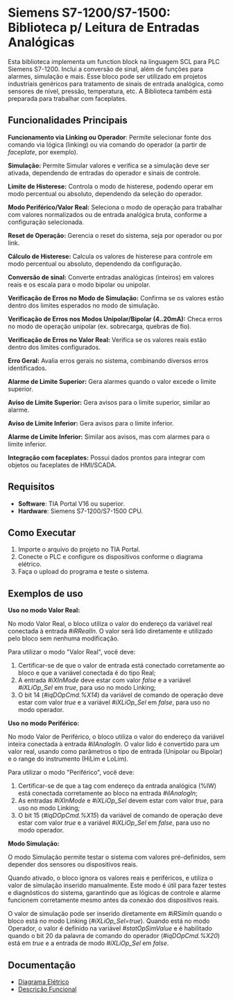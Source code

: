 # Siemens S7-1200/S7-1500: Biblioteca p/ Leitura de Entradas Analógicas
Esta biblioteca implementa um function block na linguagem SCL para PLC Siemens S7-1200. Inclui a conversão de sinal, além de funções para alarmes, simulação e mais. 
Esse bloco pode ser utilizado em projetos industriais genéricos para tratamento de sinais de entrada analógica, como sensores de nível, pressão, temperatura, etc. 
A Biblioteca também está preparada para trabalhar com faceplates.

## Funcionalidades Principais

**Funcionamento via Linking ou Operador**: Permite selecionar fonte dos comando via lógica (linking) ou via comando do operador (a partir de *faceplate*, por exemplo).

**Simulação:** Permite Simular valores e verifica se a simulação deve ser ativada, dependendo de entradas do operador e sinais de controle.

**Limite de Histerese:** Controla o modo de histerese, podendo operar em modo percentual ou absoluto, dependendo da seleção do operador.

**Modo Periférico/Valor Real:** Seleciona o modo de operação para trabalhar com valores normalizados ou de entrada analógica bruta, conforme a configuração selecionada.

**Reset de Operação:** Gerencia o reset do sistema, seja por operador ou por link.

**Cálculo de Histerese:** Calcula os valores de histerese para controle em modo percentual ou absoluto, dependendo da configuração.

**Conversão de sinal:** Converte entradas analógicas (inteiros) em valores reais e os escala para o modo bipolar ou unipolar.

**Verificação de Erros no Modo de Simulação:** Confirma se os valores estão dentro dos limites esperados no modo de simulação.

**Verificação de Erros nos Modos Unipolar/Bipolar (4..20mA):** Checa erros no modo de operação unipolar (ex. sobrecarga, quebras de fio).

**Verificação de Erros no Valor Real:** Verifica se os valores reais estão dentro dos limites configurados.

**Erro Geral:** Avalia erros gerais no sistema, combinando diversos erros identificados.

**Alarme de Limite Superior:** Gera alarmes quando o valor excede o limite superior.

**Aviso de Limite Superior:** Gera avisos para o limite superior, similar ao alarme.

**Aviso de Limite Inferior:** Gera avisos para o limite inferior.

**Alarme de Limite Inferior:** Similar aos avisos, mas com alarmes para o limite inferior.

**Integração com faceplates:** Possui dados prontos para integrar com objetos ou faceplates de HMI/SCADA.

## Requisitos

- **Software**: TIA Portal V16 ou superior.
- **Hardware**: Siemens S7-1200/S7-1500 CPU.

## Como Executar

1. Importe o arquivo do projeto no TIA Portal.
2. Conecte o PLC e configure os dispositivos conforme o diagrama elétrico.
3. Faça o upload do programa e teste o sistema.

## Exemplos de uso

**Uso no modo Valor Real:** 

No modo Valor Real, o bloco utiliza o valor do endereço da variável real conectada à entrada *#iRRealIn*. O valor será lido diretamente e utilizado pelo bloco sem nenhuma modificação.

Para utilizar o modo "Valor Real", você deve:

1. Certificar-se de que o valor de entrada está conectado corretamente ao bloco e que a variável conectada é do tipo Real;
2. A entrada *#iXInMode* deve estar com valor *false* e a variável *#iXLiOp_Sel* em *true*, para uso no modo Linking;
3. O bit 14 (*#iqDOpCmd.%X14*) da variável de comando de operação deve estar com valor *true* e a variável *#iXLiOp_Sel* em *false*, para uso no modo operador.


**Uso no modo Periférico:** 

No modo Valor de Periférico, o bloco utiliza o valor do endereço da variável inteira conectada à entrada *#iIAnalogIn*. O valor lido é convertido para um valor real, usando como parâmetros o tipo de entrada (Unipolar ou Bipolar) e o range do instrumento (HiLim e LoLim).

Para utilizar o modo "Periférico", você deve:

1. Certificar-se de que a tag com endereço da entrada analógica (%IW) está conectada corretamente ao bloco na entrada *#iIAnalogIn*;
2. As entradas *#iXInMode* e *#iXLiOp_Sel* devem estar com valor *true*, para uso no modo Linking;
3. O bit 15 (*#iqDOpCmd.%X15*) da variável de comando de operação deve estar com valor *true* e a variável *#iXLiOp_Sel* em *false*, para uso no modo operador.

**Modo Simulação:**

O modo Simulação permite testar o sistema com valores pré-definidos, sem depender dos sensores ou dispositivos reais.

Quando ativado, o bloco ignora os valores reais e periféricos, e utiliza o valor de simulação inserido manualmente. Este modo é útil para fazer testes e diagnósticos do sistema, garantindo que as lógicas de controle e alarme funcionem corretamente mesmo antes da conexão dos dispositivos reais.

O valor de simulação pode ser inserido diretamente em *#iRSimIn* quando o bloco está no modo Linking (*#iXLiOp_Sel=true*). Quando está no modo Operador, o valor é definido na variável *#statOpSimValue* e é habilitado quando o bit 20 da palavra de comando do operador (*#iqDOpCmd.%X20*) está em *true* e a entrada de modo *#iXLiOp_Sel* em *false*.



## Documentação

- [Diagrama Elétrico](./docs/Diagrama_Elétrico.pdf)
- [Descrição Funcional](./docs/Descrição_Funcional.txt)
